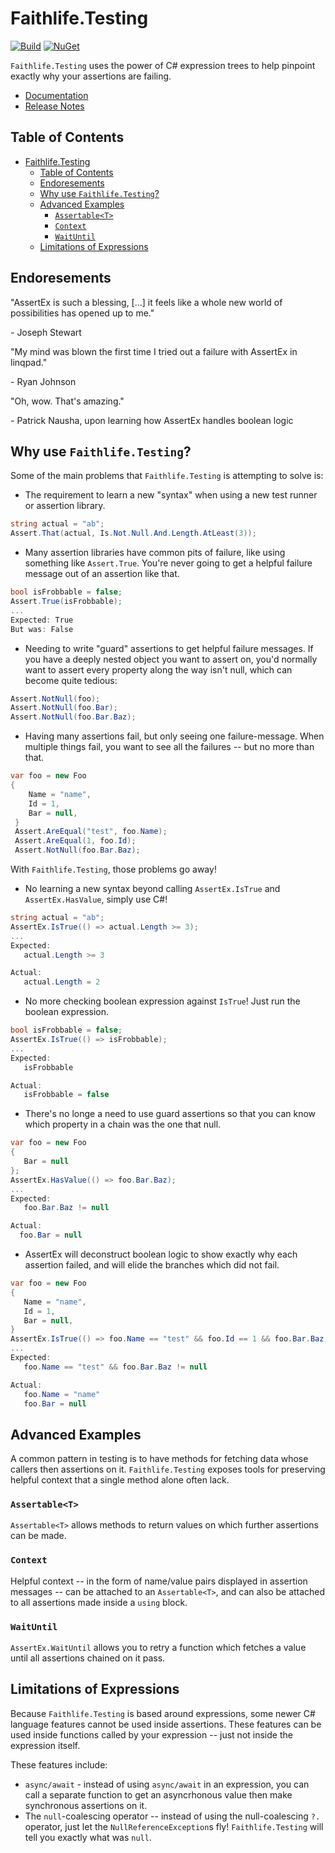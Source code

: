 # Faithlife.Testing

[![Build](https://github.com/Faithlife/FaithlifeTesting/workflows/Build/badge.svg)](https://github.com/Faithlife/FaithlifeTesting/actions?query=workflow%3ABuild) [![NuGet](https://img.shields.io/nuget/v/Faithlife.Testing.svg)](https://www.nuget.org/packages/Faithlife.Testing)

`Faithlife.Testing` uses the power of C# expression trees to help pinpoint exactly why your assertions are failing.

* [Documentation](https://faithlife.github.io/FaithlifeTesting/)
* [Release Notes](ReleaseNotes.md)

## Table of Contents

- [Faithlife.Testing](#faithlifetesting)
  - [Table of Contents](#table-of-contents)
  - [Endoresements](#endoresements)
  - [Why use `Faithlife.Testing`?](#why-use-faithlifetesting)
  - [Advanced Examples](#advanced-examples)
    - [`Assertable<T>`](#assertablet)
    - [`Context`](#context)
    - [`WaitUntil`](#waituntil)
  - [Limitations of Expressions](#limitations-of-expressions)

## Endoresements

"AssertEx is such a blessing, [...] it feels like a whole new world of possibilities has opened up to me."

  \- Joseph Stewart

"My mind was blown the first time I tried out a failure with AssertEx in linqpad."

  \- Ryan Johnson

"Oh, wow. That's amazing."

  \- Patrick Nausha, upon learning how AssertEx handles boolean logic

## Why use `Faithlife.Testing`?

Some of the main problems that `Faithlife.Testing` is attempting to solve is:

* The requirement to learn a new "syntax" when using a new test runner or assertion library.

 ```csharp
 string actual = "ab";
 Assert.That(actual, Is.Not.Null.And.Length.AtLeast(3));
 ```

* Many assertion libraries have common pits of failure, like using something like `Assert.True`. You're never going to get a helpful failure message out of an assertion like that.

 ```csharp
 bool isFrobbable = false;
 Assert.True(isFrobbable);
 ...
 Expected: True
 But was: False
 ```

* Needing to write "guard" assertions to get helpful failure messages. If you have a deeply nested object you want to assert on, you'd normally want to assert every property along the way isn't null, which can become quite tedious:

```csharp
Assert.NotNull(foo);
Assert.NotNull(foo.Bar);
Assert.NotNull(foo.Bar.Baz);
```

* Having many assertions fail, but only seeing one failure-message. When multiple things fail, you want to see all the failures -- but no more than that.

```csharp
var foo = new Foo
{
    Name = "name",
    Id = 1,
    Bar = null,
 }
 Assert.AreEqual("test", foo.Name);
 Assert.AreEqual(1, foo.Id);
 Assert.NotNull(foo.Bar.Baz);
 ```

With `Faithlife.Testing`, those problems go away!

* No learning a new syntax beyond calling `AssertEx.IsTrue` and `AssertEx.HasValue`, simply use C#!

 ```csharp
 string actual = "ab";
 AssertEx.IsTrue(() => actual.Length >= 3);
 ...
 Expected:
    actual.Length >= 3

 Actual:
    actual.Length = 2
 ```

* No more checking boolean expression against `IsTrue`! Just run the boolean expression.

 ```csharp
 bool isFrobbable = false;
 AssertEx.IsTrue(() => isFrobbable);
 ...
 Expected:
    isFrobbable

 Actual:
    isFrobbable = false
 ```

* There's no longe a need to use guard assertions so that you can know which property in a chain was the one that null.

 ```csharp
 var foo = new Foo
 {
    Bar = null
 };
 AssertEx.HasValue(() => foo.Bar.Baz);
 ...
 Expected:
    foo.Bar.Baz != null

 Actual:
   foo.Bar = null
 ```

* AssertEx will deconstruct boolean logic to show exactly why each assertion failed, and will elide the branches which did not fail.

 ```csharp
 var foo = new Foo
 {
    Name = "name",
    Id = 1,
    Bar = null,
 }
 AssertEx.IsTrue(() => foo.Name == "test" && foo.Id == 1 && foo.Bar.Baz != null);
 ...
 Expected:
    foo.Name == "test" && foo.Bar.Baz != null

 Actual:
    foo.Name = "name"
    foo.Bar = null
 ```

## Advanced Examples

A common pattern in testing is to have methods for fetching data whose callers then assertions on it. `Faithlife.Testing` exposes tools for preserving helpful context that a single method alone often lack.

### `Assertable<T>`

`Assertable<T>` allows methods to return values on which further assertions can be made.

### `Context`

Helpful context -- in the form of name/value pairs displayed in assertion messages -- can be attached to an `Assertable<T>`, and can also be attached to all assertions made inside a `using` block.

### `WaitUntil`

`AssertEx.WaitUntil` allows you to retry a function which fetches a value until all assertions chained on it pass.

## Limitations of Expressions

Because `Faithlife.Testing` is based around expressions, some newer C# language features cannot be used inside assertions. These features can be used inside functions called by your expression -- just not inside the expression itself.

These features include:

* `async/await` - instead of using `async/await` in an expression, you can call a separate function to get an asyncrhonous value then make synchronous assertions on it.
* The `null`-coalescing operator -- instead of using the null-coalescing `?.` operator, just let the `NullReferenceException`s fly! `Faithlife.Testing` will tell you exactly what was `null`.
